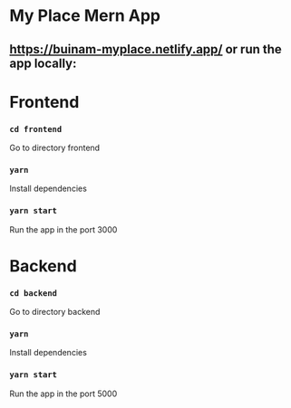 # My Place Mern App

##  https://buinam-myplace.netlify.app/ or run the app locally:

# Frontend 

### `cd frontend`
Go to directory frontend

### `yarn`
Install dependencies

### `yarn start`
Run the app in the port 3000

# Backend 

### `cd backend`
Go to directory backend

### `yarn`
Install dependencies

### `yarn start`
Run the app in the port 5000



